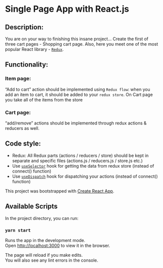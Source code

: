 # Single Page App with React.js
## Description: 
You are on your way to finishing this insane project… Create the first of three cart pages - Shopping cart page.
Also, here you meet one of the most popular React library - [`Redux`](https://react-redux.js.org/).

## Functionality:
### Item page: 
“Add to cart” action should be implemented using `Redux flow`: when you add an item to cart, it should be added to your `redux store`. On Cart page you take all of the items from the store
### Cart page: 
“add/remove” actions should be implemented through redux actions & reducers as well.

## Code style:
- Redux: All Redux parts (actions / reducers / store) should be kept in separate and specific files (actions.js / reducers.js / store.js etc.)
- Use [`useSelector`](https://react-redux.js.org/api/hooks#useselector-examples) hook for getting the data from redux store (instead of connect() function)
- Use [`useDispatch`](https://react-redux.js.org/api/hooks#usedispatch) hook for dispatching your actions (instead of connect() function)

This project was bootstrapped with [Create React App](https://github.com/facebook/create-react-app).

## Available Scripts

In the project directory, you can run:

### `yarn start`

Runs the app in the development mode.\
Open [http://localhost:3000](http://localhost:3000) to view it in the browser.

The page will reload if you make edits.\
You will also see any lint errors in the console.
